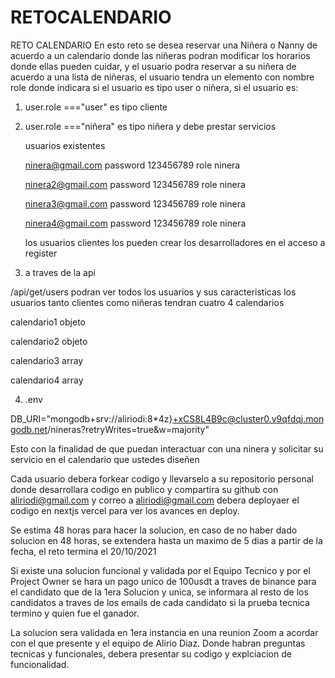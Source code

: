 # RETOCALENDARIO
RETO CALENDARIO
En esto reto se desea reservar una Niñera o Nanny de acuerdo a un calendario 
donde las niñeras podran modificar los horarios donde ellas pueden cuidar, 
y el usuario podra reservar a su niñera de acuerdo a una lista de niñeras,
el usuario tendra un elemento con nombre role donde indicara si el usuario es 
tipo user o niñera, si el usuario es:

1. user.role ==="user"   es tipo cliente
2. user.role ==="niñera" es tipo niñera y debe prestar servicios

   
   usuarios existentes

   
   ninera@gmail.com  password 123456789  role ninera
   
   ninera2@gmail.com  password 123456789 role ninera
   
   ninera3@gmail.com  password 123456789 role ninera
   
   ninera4@gmail.com  password 123456789 role ninera

   los usuarios clientes los pueden crear los desarrolladores en el acceso a register

3.   a traves de la api

   /api/get/users podran ver todos los usuarios y sus caracteristicas
   los usuarios tanto clientes como niñeras tendran cuatro 4 calendarios
   
   calendario1 objeto
   
   calendario2 objeto
   
   calendario3 array
   
   calendario4 array
   
4. .env


DB_URI="mongodb+srv://aliriodi:8*4z}+xCS8L4B9c@cluster0.v9qfdqj.mongodb.net/nineras?retryWrites=true&w=majority"

   Esto con la finalidad de que puedan interactuar con una ninera y solicitar su servicio en el calendario
   que ustedes diseñen
   
Cada usuario debera forkear codigo y llevarselo a su repositorio personal donde desarrollara codigo
en publico y compartira su github con aliriodi@gmail.com y correo a aliriodi@gmail.com 
debera deployaer el codigo en nextjs vercel para ver los avances en deploy.

Se estima 48 horas para hacer la solucion, en caso de no haber dado solucion en 48 horas, se extendera hasta un maximo 
de 5 dias a partir de la fecha, el reto termina el 20/10/2021

Si existe una solucion funcional y validada por el Equipo Tecnico y por el Project Owner se hara un pago unico 
de 100usdt a traves de binance para el candidato que de la 1era Solucion y unica, se informara al resto de los candidatos a traves
de los emails de cada candidato si la prueba tecnica termino y quien fue el ganador.

La solucion sera validada en 1era instancia en una reunion Zoom a acordar con el que presente y el equipo de Alirio Diaz.
Donde habran preguntas tecnicas y funcionales, debera presentar su codigo y explciacion de funcionalidad.

